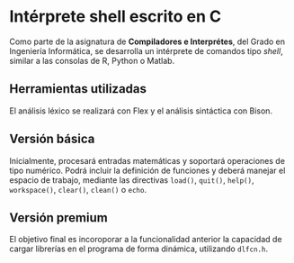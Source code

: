 # Intérprete shell escrito en C
Como parte de la asignatura de **Compiladores e Interprétes**, del Grado en Ingeniería Informática, 
se desarrolla un intérprete de comandos tipo _shell_, similar a las consolas de R, Python o Matlab.

## Herramientas utilizadas
El análisis léxico se realizará con Flex y el análisis sintáctica con Bison.

## Versión básica
Inicialmente, procesará entradas matemáticas y soportará operaciones de tipo numérico. Podrá incluir 
la definición de funciones y deberá manejar el espacio de trabajo, mediante las directivas `load()`, 
`quit()`, `help()`, `workspace()`, `clear()`, `clean()` o `echo`.

## Versión premium
El objetivo final es incoroporar a la funcionalidad anterior la capacidad de cargar librerías en el
programa de forma dinámica, utilizando `dlfcn.h`.